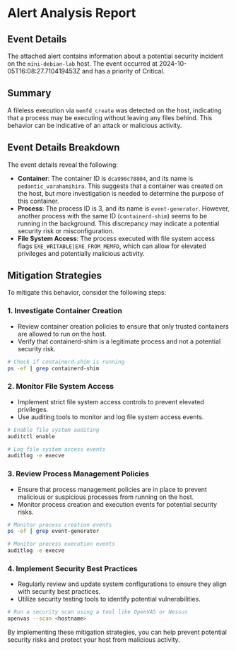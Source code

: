 **Alert Analysis Report**
=========================

**Event Details**
-----------------

The attached alert contains information about a potential security incident on the `mini-debian-lab` host. The event occurred at 2024-10-05T16:08:27.710419453Z and has a priority of Critical.

**Summary**
-----------

A fileless execution via `memfd_create` was detected on the host, indicating that a process may be executing without leaving any files behind. This behavior can be indicative of an attack or malicious activity.

**Event Details Breakdown**
-------------------------

The event details reveal the following:

*   **Container**: The container ID is `dca990c78804`, and its name is `pedantic_varahamihira`. This suggests that a container was created on the host, but more investigation is needed to determine the purpose of this container.
*   **Process**: The process ID is 3, and its name is `event-generator`. However, another process with the same ID (`containerd-shim`) seems to be running in the background. This discrepancy may indicate a potential security risk or misconfiguration.
*   **File System Access**: The process executed with file system access flags `EXE_WRITABLE|EXE_FROM_MEMFD`, which can allow for elevated privileges and potentially malicious activity.

**Mitigation Strategies**
-------------------------

To mitigate this behavior, consider the following steps:

### 1. Investigate Container Creation

*   Review container creation policies to ensure that only trusted containers are allowed to run on the host.
*   Verify that containerd-shim is a legitimate process and not a potential security risk.

```bash
# Check if containerd-shim is running
ps -ef | grep containerd-shim
```

### 2. Monitor File System Access

*   Implement strict file system access controls to prevent elevated privileges.
*   Use auditing tools to monitor and log file system access events.

```bash
# Enable file system auditing
auditctl enable

# Log file system access events
auditlog -e execve
```

### 3. Review Process Management Policies

*   Ensure that process management policies are in place to prevent malicious or suspicious processes from running on the host.
*   Monitor process creation and execution events for potential security risks.

```bash
# Monitor process creation events
ps -ef | grep event-generator

# Monitor process execution events
auditlog -e execve
```

### 4. Implement Security Best Practices

*   Regularly review and update system configurations to ensure they align with security best practices.
*   Utilize security testing tools to identify potential vulnerabilities.

```bash
# Run a security scan using a tool like OpenVAS or Nessus
openvas --scan <hostname>
```

By implementing these mitigation strategies, you can help prevent potential security risks and protect your host from malicious activity.